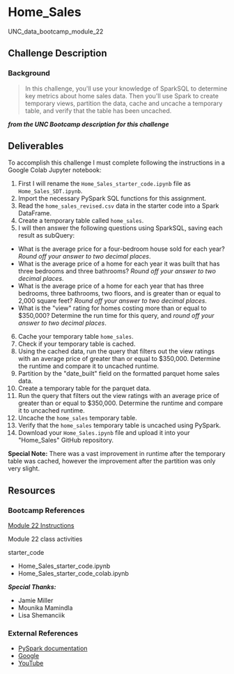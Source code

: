 # Home_Sales
UNC_data_bootcamp_module_22

## Challenge Description
### Background
> In this challenge, you'll use your knowledge of SparkSQL to determine key metrics about home sales data. Then you'll use Spark to create temporary views, partition the data, cache and uncache a temporary table, and verify that the table has been uncached.

***from the UNC Bootcamp description for this challenge***

## Deliverables
To accomplish this challenge I must complete following the instructions in a Google Colab Jupyter notebook:
1) First I will rename the `Home_Sales_starter_code.ipynb` file as `Home_Sales_SDT.ipynb`.
2) Import the necessary PySpark SQL functions for this assignment.
3) Read the `home_sales_revised.csv` data in the starter code into a Spark DataFrame.
4) Create a temporary table called `home_sales`.
5) I will then answer the following questions using SparkSQL, saving each result as subQuery:
  * What is the average price for a four-bedroom house sold for each year? _Round off your answer to two decimal places_.
  * What is the average price of a home for each year it was built that has three bedrooms and three bathrooms? _Round off your answer to two decimal places_.
  * What is the average price of a home for each year that has three bedrooms, three bathrooms, two floors, and is greater than or equal to 2,000 square feet? _Round off your answer to two decimal places_.
  * What is the "view" rating for homes costing more than or equal to $350,000? Determine the run time for this query, and _round off your answer to two decimal places_.
6) Cache your temporary table `home_sales`.
7) Check if your temporary table is cached.
8) Using the cached data, run the query that filters out the view ratings with an average price of greater than or equal to $350,000. Determine the runtime and compare it to uncached runtime.
9) Partition by the "date_built" field on the formatted parquet home sales data.
10) Create a temporary table for the parquet data.
11) Run the query that filters out the view ratings with an average price of greater than or equal to $350,000. Determine the runtime and compare it to uncached runtime.
12) Uncache the `home_sales` temporary table.
13) Verify that the `home_sales` temporary table is uncached using PySpark.
14) Download your `Home_Sales.ipynb` file and upload it into your "Home_Sales" GitHub repository.

**Special Note:**
There was a vast improvement in runtime after the temporary table was cached, however the improvement after the partition was only very slight.

## Resources
### Bootcamp References
[Module 22 Instructions](https://bootcampspot.instructure.com/courses/3285/assignments/52255?module_item_id=937660)

Module 22 class activities

starter_code
* Home_Sales_starter_code.ipynb
* Home_Sales_starter_code_colab.ipynb

***Special Thanks:***
* Jamie Miller
* Mounika Mamindla
* Lisa Shemanciik

### External References
* [PySpark documentation](https://spark.apache.org/docs/latest/api/python/)
* [Google](https://www.google.com)
* [YouTube](https://www.youtube.com)
